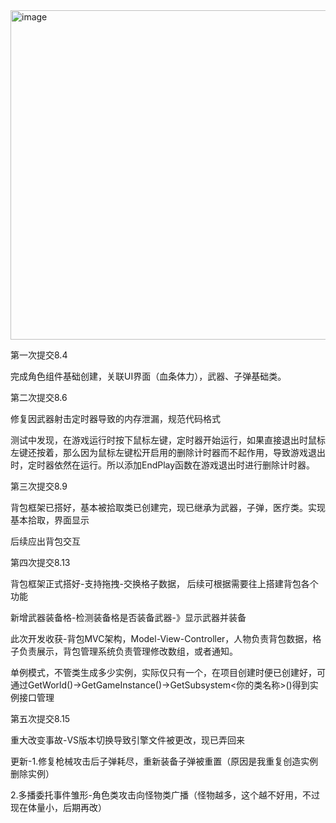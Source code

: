 <img width="1447" height="527" alt="image" src="https://github.com/user-attachments/assets/531c9c31-aee7-4ec8-a445-183f4991cc59" />

第一次提交8.4

完成角色组件基础创建，关联UI界面（血条体力），武器、子弹基础类。

第二次提交8.6

修复因武器射击定时器导致的内存泄漏，规范代码格式

测试中发现，在游戏运行时按下鼠标左键，定时器开始运行，如果直接退出时鼠标左键还按着，那么因为鼠标左键松开启用的删除计时器而不起作用，导致游戏退出时，定时器依然在运行。所以添加EndPlay函数在游戏退出时进行删除计时器。

第三次提交8.9

背包框架已搭好，基本被拾取类已创建完，现已继承为武器，子弹，医疗类。实现基本拾取，界面显示

后续应出背包交互

第四次提交8.13

背包框架正式搭好-支持拖拽-交换格子数据，
后续可根据需要往上搭建背包各个功能

新增武器装备格-检测装备格是否装备武器-》显示武器并装备

此次开发收获-背包MVC架构，Model-View-Controller，人物负责背包数据，格子负责展示，背包管理系统负责管理修改数组，或者通知。

单例模式，不管类生成多少实例，实际仅只有一个，在项目创建时便已创建好，可通过GetWorld()->GetGameInstance()->GetSubsystem<你的类名称>()得到实例接口管理


第五次提交8.15

重大改变事故-VS版本切换导致引擎文件被更改，现已弄回来

更新-1.修复枪械攻击后子弹耗尽，重新装备子弹被重置（原因是我重复创造实例删除实例）

2.多播委托事件雏形-角色类攻击向怪物类广播（怪物越多，这个越不好用，不过现在体量小，后期再改）
